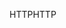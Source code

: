 <span data-ttu-id="cca16-101">HTTP</span><span class="sxs-lookup"><span data-stu-id="cca16-101">HTTP</span></span>